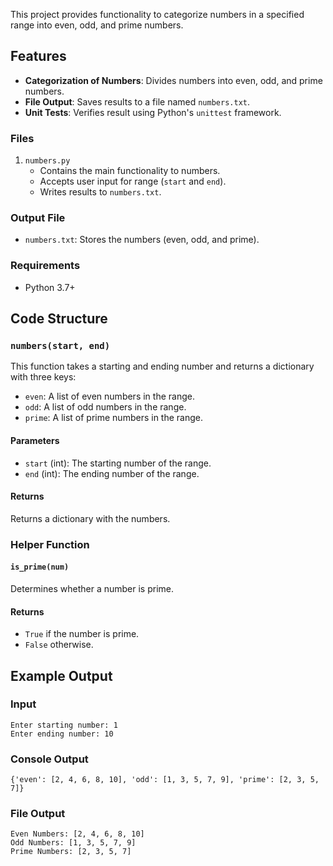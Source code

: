 This project provides functionality to categorize numbers in a specified range into even, odd, and prime numbers.

## Features
- **Categorization of Numbers**: Divides numbers into even, odd, and prime numbers.
- **File Output**: Saves results to a file named `numbers.txt`.
- **Unit Tests**: Verifies result using Python's `unittest` framework.

### Files
1. `numbers.py`
   - Contains the main functionality to numbers.
   - Accepts user input for range (`start` and `end`).
   - Writes results to `numbers.txt`.

### Output File
- `numbers.txt`: Stores the numbers (even, odd, and prime).

### Requirements
- Python 3.7+

## Code Structure
### `numbers(start, end)`
This function takes a starting and ending number and returns a dictionary with three keys:
- `even`: A list of even numbers in the range.
- `odd`: A list of odd numbers in the range.
- `prime`: A list of prime numbers in the range.

#### Parameters
- `start` (int): The starting number of the range.
- `end` (int): The ending number of the range.

#### Returns
Returns a dictionary with the numbers.

### Helper Function
#### `is_prime(num)`
Determines whether a number is prime.


#### Returns
- `True` if the number is prime.
- `False` otherwise.

## Example Output
### Input
```
Enter starting number: 1
Enter ending number: 10
```

### Console Output
```
{'even': [2, 4, 6, 8, 10], 'odd': [1, 3, 5, 7, 9], 'prime': [2, 3, 5, 7]}
```

### File Output 
```
Even Numbers: [2, 4, 6, 8, 10]
Odd Numbers: [1, 3, 5, 7, 9]
Prime Numbers: [2, 3, 5, 7]
```




